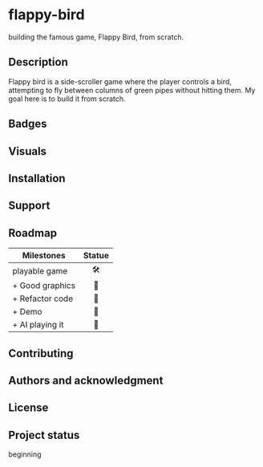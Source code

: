 # flappy-bird
building the famous game, Flappy Bird, from scratch.

## Description 
Flappy bird is a side-scroller game where the player controls a bird, attempting to fly between columns of green pipes without hitting them.
My goal here is to build it from scratch.
## Badges

## Visuals

## Installation

## Support

## Roadmap

| Milestones         | Statue              |
| -------------      |:-------------:      |
| playable game      |:hammer_and_wrench:  |
| + Good graphics    |:black_square_button:|
| + Refactor code    |:black_square_button:|
| + Demo             |:black_square_button:| 
| + AI playing it    |:black_square_button:| 

## Contributing

## Authors and acknowledgment

## License


## Project status
beginning 
